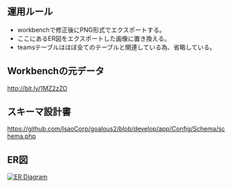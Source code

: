 ## 運用ルール

- workbenchで修正後にPNG形式でエクスポートする。
- ここにあるER図をエクスポートした画像に置き換える。
- teamsテーブルはほぼ全てのテーブルと関連している為、省略している。

## Workbenchの元データ
http://bit.ly/1MZ2zZO

## スキーマ設計書
https://github.com/IsaoCorp/goalous2/blob/develop/app/Config/Schema/schema.php

## ER図
[![ER Diagram](https://cloud.githubusercontent.com/assets/3040037/8275082/77784b28-18d9-11e5-8935-de83657da05b.png)](https://cloud.githubusercontent.com/assets/3040037/8275082/77784b28-18d9-11e5-8935-de83657da05b.png)




